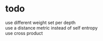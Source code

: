 # todo
use different weight set per depth  
use a distance metric instead of self entropy  
use cross product  
